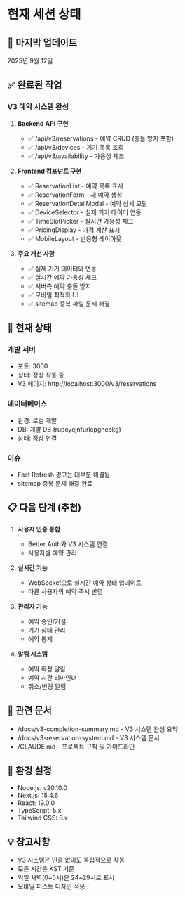 # 현재 세션 상태

## 📅 마지막 업데이트
2025년 9월 12일

## ✅ 완료된 작업

### V3 예약 시스템 완성
1. **Backend API 구현**
   - ✅ /api/v3/reservations - 예약 CRUD (충돌 방지 포함)
   - ✅ /api/v3/devices - 기기 목록 조회
   - ✅ /api/v3/availability - 가용성 체크

2. **Frontend 컴포넌트 구현**
   - ✅ ReservationList - 예약 목록 표시
   - ✅ ReservationForm - 새 예약 생성
   - ✅ ReservationDetailModal - 예약 상세 모달
   - ✅ DeviceSelector - 실제 기기 데이터 연동
   - ✅ TimeSlotPicker - 실시간 가용성 체크
   - ✅ PricingDisplay - 가격 계산 표시
   - ✅ MobileLayout - 반응형 레이아웃

3. **주요 개선 사항**
   - ✅ 실제 기기 데이터와 연동
   - ✅ 실시간 예약 가용성 체크
   - ✅ 서버측 예약 충돌 방지
   - ✅ 모바일 최적화 UI
   - ✅ sitemap 중복 파일 문제 해결

## 🚀 현재 상태

### 개발 서버
- 포트: 3000
- 상태: 정상 작동 중
- V3 페이지: http://localhost:3000/v3/reservations

### 데이터베이스
- 환경: 로컬 개발
- DB: 개발 DB (rupeyejnfurlcpgneekg)
- 상태: 정상 연결

### 이슈
- Fast Refresh 경고는 대부분 해결됨
- sitemap 중복 문제 해결 완료

## 📋 다음 단계 (추천)

1. **사용자 인증 통합**
   - Better Auth와 V3 시스템 연결
   - 사용자별 예약 관리

2. **실시간 기능**
   - WebSocket으로 실시간 예약 상태 업데이트
   - 다른 사용자의 예약 즉시 반영

3. **관리자 기능**
   - 예약 승인/거절
   - 기기 상태 관리
   - 예약 통계

4. **알림 시스템**
   - 예약 확정 알림
   - 예약 시간 리마인더
   - 취소/변경 알림

## 📂 관련 문서
- /docs/v3-completion-summary.md - V3 시스템 완성 요약
- /docs/v3-reservation-system.md - V3 시스템 문서
- /CLAUDE.md - 프로젝트 규칙 및 가이드라인

## 🔧 환경 설정
- Node.js: v20.10.0
- Next.js: 15.4.6
- React: 19.0.0
- TypeScript: 5.x
- Tailwind CSS: 3.x

## 💡 참고사항
- V3 시스템은 인증 없이도 독립적으로 작동
- 모든 시간은 KST 기준
- 익일 새벽(0~5시)은 24~29시로 표시
- 모바일 퍼스트 디자인 적용